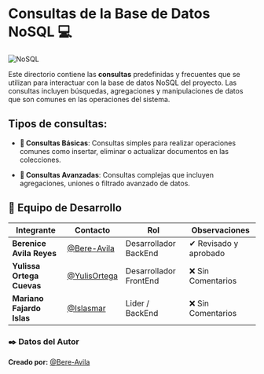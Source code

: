 # Consultas de la Base de Datos NoSQL 💻
![NoSQL](https://img.shields.io/badge/NoSQL-Database-green)


Este directorio contiene las **consultas** predefinidas y frecuentes que se utilizan para interactuar con la base de datos NoSQL del proyecto. Las consultas incluyen búsquedas, agregaciones y manipulaciones de datos que son comunes en las operaciones del sistema.

## Tipos de consultas:

- **📑 Consultas Básicas**: Consultas simples para realizar operaciones comunes como insertar, eliminar o actualizar documentos en las colecciones. 

- **📑 Consultas Avanzadas**: Consultas complejas que incluyen agregaciones, uniones o filtrado avanzado de datos.

## 👥 Equipo de Desarrollo
| Integrante | Contacto | Rol | Observaciones |
|------------|--------|---|---|
| **Berenice Avila Reyes** | [@Bere-Avila](https://github.com/Bere-Avila) | Desarrollador BackEnd | ✔ Revisado y aprobado |
| **Yulissa Ortega Cuevas** | [@YulisOrtega](https://github.com/YulisOrtega) | Desarrollador FrontEnd | ❌ Sin Comentarios |
| **Mariano Fajardo Islas** | [@Islasmar](https://github.com/Islasmar) | Lider / BackEnd| ❌ Sin Comentarios |


### ✒️ **Datos del Autor**  
**Creado por:** [@Bere-Avila](https://github.com/Bere-Avila) 

